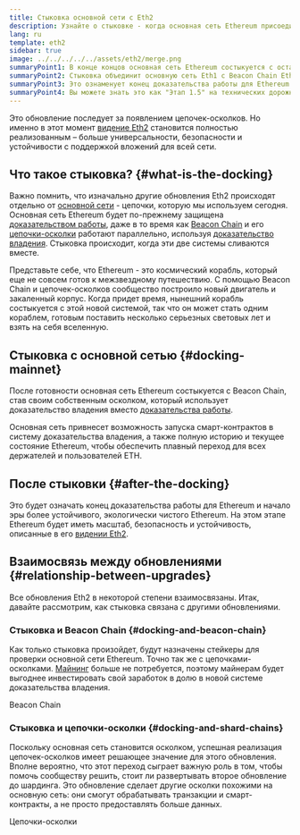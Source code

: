 ```yaml
---
title: Стыковка основной сети с Eth2
description: Узнайте о стыковке - когда основная сеть Ethereum присоединится к системе доказательства владения, координируемой Beacon Chain.
lang: ru
template: eth2
sidebar: true
image: ../../../../../assets/eth2/merge.png
summaryPoint1: В конце концов основная сеть Ethereum состыкуется с остальными обновлениями Eth2.
summaryPoint2: Стыковка объединит основную сеть Eth1 с Beacon Chain Eth2 и системой цепочек-осколков.
summaryPoint3: Это ознаменует конец доказательства работы для Ethereum и полный переход к доказательству владения.
summaryPoint4: Вы можете знать это как "Этап 1.5" на технических дорожных картах.
---
```


<UpgradeStatus dateKey="page-eth2-upgrades-merge-date">
    Это обновление последует за появлением цепочек-осколков. Но именно в этот момент <a href="/eth2/vision/">видение Eth2</a> становится полностью реализованным – больше универсальности, безопасности и устойчивости с поддержкой вложений для всей сети.
</UpgradeStatus>

## Что такое стыковка? {#what-is-the-docking}

Важно помнить, что изначально другие обновления Eth2 происходят отдельно от [основной сети](/glossary/#mainnet) - цепочки, которую мы используем сегодня. Основная сеть Ethereum будет по-прежнему защищена [доказательством работы](/developers/docs/consensus-mechanisms/pow/), даже в то время как [Beacon Chain](/eth2/beacon-chain/) и его [цепочки-осколки](/eth2/shard-chains/) работают параллельно, используя [доказательство владения](/developers/docs/consensus-mechanisms/pos/). Стыковка происходит, когда эти две системы сливаются вместе.

Представьте себе, что Ethereum - это космический корабль, который еще не совсем готов к межзвездному путешествию. С помощью Beacon Chain и цепочек-осколков сообщество построило новый двигатель и закаленный корпус. Когда придет время, нынешний корабль состыкуется с этой новой системой, так что он может стать одним кораблем, готовым поставить несколько серьезных световых лет и взять на себя вселенную.

## Стыковка с основной сетью {#docking-mainnet}

После готовности основная сеть Ethereum состыкуется с Beacon Chain, став своим собственным осколком, который использует доказательство владения вместо [доказательства работы](/developers/docs/consensus-mechanisms/pow/).

Основная сеть привнесет возможность запуска смарт-контрактов в систему доказательства владения, а также полную историю и текущее состояние Ethereum, чтобы обеспечить плавный переход для всех держателей и пользователей ETH.

## После стыковки {#after-the-docking}

Это будет означать конец доказательства работы для Ethereum и начало эры более устойчивого, экологически чистого Ethereum. На этом этапе Ethereum будет иметь масштаб, безопасность и устойчивость, описанные в его [видении Eth2](/eth2/vision/).

## Взаимосвязь между обновлениями {#relationship-between-upgrades}

Все обновления Eth2 в некоторой степени взаимосвязаны. Итак, давайте рассмотрим, как стыковка связана с другими обновлениями.

### Стыковка и Beacon Chain {#docking-and-beacon-chain}

Как только стыковка произойдет, будут назначены стейкеры для проверки основной сети Ethereum. Точно так же с цепочками-осколками. [Майнинг](/developers/docs/consensus-mechanisms/pow/mining/) больше не потребуется, поэтому майнерам будет выгоднее инвестировать свой заработок в долю в новой системе доказательства владения.

<ButtonLink to="/eth2/beacon-chain/">Beacon Chain</ButtonLink>

### Стыковка и цепочки-осколки {#docking-and-shard-chains}

Поскольку основная сеть становится осколком, успешная реализация цепочек-осколков имеет решающее значение для этого обновления. Вполне вероятно, что этот переход сыграет важную роль в том, чтобы помочь сообществу решить, стоит ли развертывать второе обновление до шардинга. Это обновление сделает другие осколки похожими на основную сеть: они смогут обрабатывать транзакции и смарт-контракты, а не просто предоставлять больше данных.

<ButtonLink to="/eth2/shard-chains/">Цепочки-осколки</ButtonLink>

